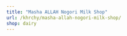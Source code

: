 ```yaml
---
title: "Masha ALLAH Nogori Milk Shop"
url: /khrchy/masha-allah-nogori-milk-shop/
shop: dairy
---
```

